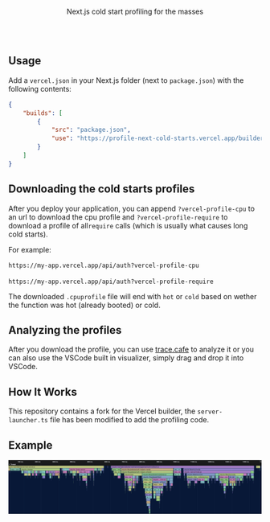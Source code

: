 <div align='center'>
    <br/>
    <br/>
    <br/>
    <p>Next.js cold start profiling for the masses</p>
    <br/>
    <br/>
</div>

## Usage

Add a `vercel.json` in your Next.js folder (next to `package.json`) with the following contents:

```json
{
    "builds": [
        {
            "src": "package.json",
            "use": "https://profile-next-cold-starts.vercel.app/builder.tgz"
        }
    ]
}
```

## Downloading the cold starts profiles

After you deploy your application, you can append `?vercel-profile-cpu` to an url to download the cpu profile and `?vercel-profile-require` to download a profile of all`require` calls (which is usually what causes long cold starts).

For example:

```
https://my-app.vercel.app/api/auth?vercel-profile-cpu

https://my-app.vercel.app/api/auth?vercel-profile-require
```

The downloaded `.cpuprofile` file will end with `hot` or `cold` based on wether the function was hot (already booted) or cold.

## Analyzing the profiles

After you download the profile, you can use [trace.cafe](https://trace.cafe) to analyze it or you can also use the VSCode built in visualizer, simply drag and drop it into VSCode.

## How It Works

This repository contains a fork for the Vercel builder, the `server-launcher.ts` file has been modified to add the profiling code.

## Example

![](./example-flamegraph.png)
